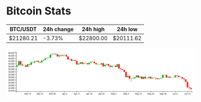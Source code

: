 # Bitcoin Stats

BTC/USDT|24h change|24h high|24h low|
|---|---|---|---|
|$21280.21|-3.73%|$22800.00|$20111.62|

<img src="./chart.svg">
